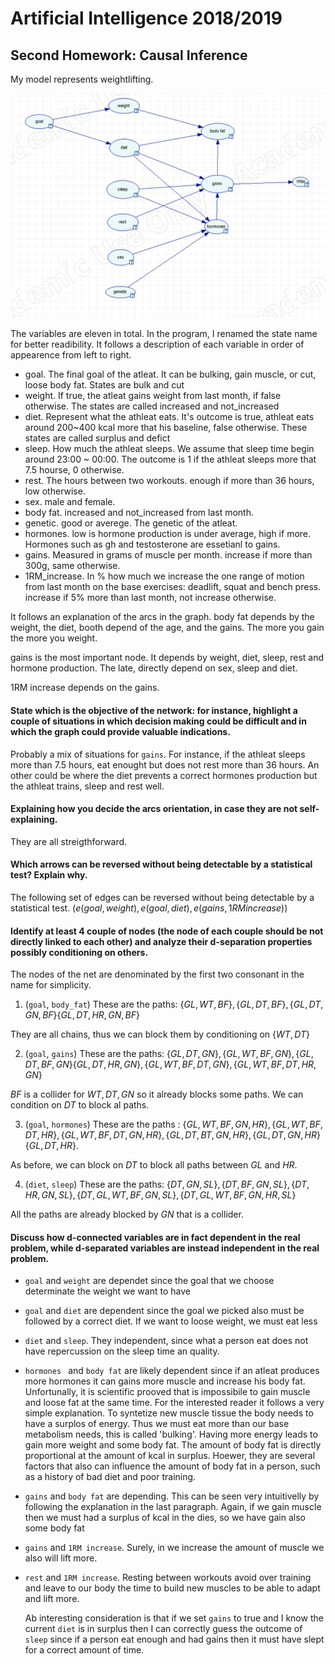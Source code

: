 # Artificial Intelligence 2018/2019
## Second Homework: Causal Inference

My model represents weightlifting.  

![alt](./images/net.png)

The variables are eleven in total. In the program, I renamed the state name for better readibility. It follows a description of each variable in order of appearence from left to right.

- goal. The final goal of the atleat. It can be bulking, gain muscle, or cut, loose body fat. States are bulk and cut
- weight. If true, the atleat gains weight from last month, if false otherwise. The states are called increased and not_increased
- diet. Represent what the athleat eats. It's outcome is true, athleat eats around 200~400 kcal more that his baseline, false otherwise. These states are called surplus and defict
- sleep. How much the athleat sleeps. We assume that sleep time begin around 23:00 ~ 00:00. The outcome is 1 if the athleat sleeps more that 7.5 hourse, 0 otherwise.
- rest. The hours between two workouts. enough if more than 36 hours, low otherwise.
- sex. male and female.
- body fat. increased and not_increased from last month.
- genetic. good or averege. The genetic of the atleat.
- hormones. low is hormone production is under average, high if more. Hormones such as gh and testosterone are essetianl to gains.
- gains. Measured in grams of muscle per month. increase if more than 300g, same otherwise.
- 1RM_increase. In % how much we increase the one range of motion from last month on the base exercises: deadlift, squat and bench press. increase if 5% more than last month, not increase otherwise.

It follows an explanation of the arcs in the graph. body fat depends by the weight, the diet, booth depend of the age, and the gains. The more you gain the more you weight.

gains is the most important node. It depends by weight, diet, sleep, rest and hormone production. The late, directly depend on sex, sleep and diet. 

1RM increase depends on the gains.


#### State which is the objective of the network: for instance, highlight a couple of situations in which decision making could be difficult and in which the graph could provide valuable indications.

Probably a mix of situations for `gains`. For instance, if the athleat sleeps more than 7.5 hours, eat enought but does not rest more than 36 hours. An other could be where the diet prevents a correct hormones production but the athleat trains, sleep and rest well.

#### Explaining how you decide the arcs orientation, in case they are not self- explaining.

They are all streigthforward.

#### Which arrows can be reversed without being detectable by a statistical test? Explain why.

The following set of edges can be reversed without being detectable by a statistical test.
$(e(goal, weight), e(goal, diet), e(gains, 1RM increase))$ 

#### Identify at least 4 couple of nodes (the node of each couple should be not directly linked to each other) and analyze their d-separation properties possibly conditioning on others.

The nodes of the net are denominated by the first two consonant in the name for simplicity.

1. (`goal`, `body_fat`)
These are the paths: $\{GL,WT,BF\}, \{GL,DT,BF\}, \{GL,DT,GN,BF\}  \{GL,DT,HR,GN, BF\}$

They are all chains, thus we can block them by conditioning on $\{WT,DT\}$

2. (`goal`, `gains`)
These are the paths: $\{GL,DT,GN\}, \{GL, WT, BF, GN\}, \{GL,DT, BF, GN\}  \{GL, DT ,HR, GN\}, \{GL, WT, BF, DT, GN \}, \{GL, WT, BF, DT, HR, GN \}$

$BF$ is a collider for $WT, DT, GN$ so it already blocks some paths. We can condition on $DT$ to block al paths.

3. (`goal`, `hormones`)
These are the paths : $\{GL, WT, BF, GN, HR \}, \{GL, WT, BF, DT, HR \}, \{GL, WT, BF, DT, GN, HR \}, \{GL, DT, BT, GN, HR \}, \{GL, DT, GN, HR \} \{GL, DT, HR \}$.

As before, we can block on $DT$ to block all paths between $GL$ and $HR$.

4. (`diet`, `sleep`)
These are the paths: $\{DT, GN, SL \}, \{DT, BF, GN, SL \}, \{DT, HR, GN, SL \}, \{DT, GL , WT, BF, GN, SL \},  \{DT, GL , WT, BF, GN, HR, SL \}$

All the paths are already blocked by $GN$ that is a collider.

#### Discuss how d-connected variables are in fact dependent in the real problem, while d-separated variables are instead independent in the real problem.

- `goal` and `weight` are dependet since the goal that we choose determinate the weight we want to have
- `goal` and `diet` are dependent since the goal we picked also must be followed by a correct diet. If we want to loose weight, we must eat less
- `diet` and `sleep`. They independent, since what a person eat does not have repercussion on the sleep time an quality. 
- `hormones ` and `body fat` are likely dependent since if an atleat produces more hormones it can gains more muscle and increase his body fat. Unfortunally, it is scientific prooved that is impossibile to gain muscle and loose fat at the same time. For the interested reader it follows a very simple explanation. To syntetize new muscle tissue the body needs to have a surplos of energy. Thus we must eat more than our base metabolism needs, this is called 'bulking'. Having more energy leads to gain more weight and some body fat. The amount of body fat is directly proportional at the amount of kcal in surplus. Hoewer, they are several factors that also can influence the amount of body fat in a person, such as a history of bad diet and poor training. 
- `gains` and `body fat` are depending. This can be seen very intuitivelly by following the explanation in the last paragraph. Again, if we gain muscle then we must had a surplus of kcal in the dies, so we have gain also some body fat
- `gains` and `1RM increase`. Surely, in we increase the amount of muscle we also will lift more.
- `rest` and `1RM increase`. Resting between workouts avoid over training and leave to our body the time to build new muscles to be able to adapt and lift more.
  
  Ab interesting consideration is that if we set `gains` to true and I know the current `diet` is in surplus then I can correctly guess the outcome of `sleep` since if a person eat enough and had gains then it must have slept for a correct amount of time.